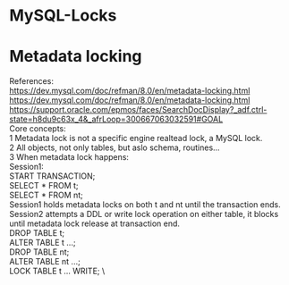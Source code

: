 # MySQL-Locks

# Metadata locking 
References: \
https://dev.mysql.com/doc/refman/8.0/en/metadata-locking.html 
https://dev.mysql.com/doc/refman/8.0/en/metadata-locking.html \
https://support.oracle.com/epmos/faces/SearchDocDisplay?_adf.ctrl-state=h8du9c63x_4&_afrLoop=300667063032591#GOAL \
Core concepts: \
1 Metadata lock is not a specific engine realtead lock, a MySQL lock. \
2 All objects, not only tables, but aslo schema, routines... \
3 When metadata lock happens: \
Session1: \
START TRANSACTION; \
SELECT * FROM t; \
SELECT * FROM nt; \
Session1 holds metadata locks on both t and nt until the transaction ends. \
Session2 attempts a DDL or write lock operation on either table, it blocks until metadata lock release at transaction end. \
DROP TABLE t; \
ALTER TABLE t ...; \
DROP TABLE nt; \
ALTER TABLE nt ...; \
LOCK TABLE t ... WRITE; \




